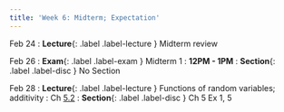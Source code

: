 ```yaml
---
title: 'Week 6: Midterm; Expectation'
---
```


Feb 24
: **Lecture**{: .label .label-lecture } Midterm review

Feb 26
: **Exam**{: .label .label-exam } Midterm 1
    : **12PM - 1PM**
: **Section**{: .label .label-disc } No Section

Feb 28
: **Lecture**{: .label .label-lecture } Functions of random variables; additivity
    : Ch [5.2](http://stat88.org/textbook/content/Chapter_05/02_Functions_of_Random_Variables.html)
: **Section**{: .label .label-disc } Ch 5 Ex 1, 5

